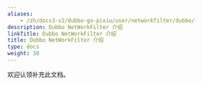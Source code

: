 ```yaml
---
aliases:
    - /zh/docs3-v2/dubbo-go-pixiu/user/networkfilter/dubbo/
description: Dubbo NetWorkFilter 介绍
linkTitle: Dubbo NetWorkFilter 介绍
title: Dubbo NetWorkFilter 介绍
type: docs
weight: 30
---
```




欢迎认领补充此文档。